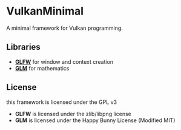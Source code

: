 # VulkanMinimal
A minimal framework for Vulkan programming.

## Libraries
* [**GLFW**](http://www.glfw.org/) for window and context creation
* [**GLM**](glm.g-truc.net/) for mathematics

## License
this framework is licensed under the GPL v3
* **GLFW** is licensed under the zlib/libpng license
* **GLM** is licensed under the Happy Bunny License (Modified MIT)
